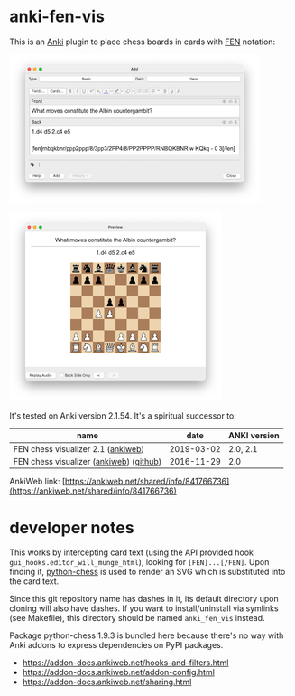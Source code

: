 # anki-fen-vis

This is an [Anki](https://apps.ankiweb.net/) plugin to place chess boards in cards with [FEN](https://en.wikipedia.org/wiki/Forsyth%E2%80%93Edwards_Notation) notation:

![](./assets/screenshot0.png)

![](./assets/screenshot1.png)

It's tested on Anki version 2.1.54. It's a spiritual successor to:

| name                                                         | date       | ANKI version |
| ------------------------------------------------------------ | ---------- | ------------ |
| FEN chess visualizer 2.1 ([ankiweb](https://ankiweb.net/shared/info/807548099)) | 2019-03-02 | 2.0, 2.1     |
| FEN chess visualizer ([ankiweb](https://ankiweb.net/shared/info/2923601993)) ([github](https://ospalh.github.io/anki-addons/FEN_visualizer.html)) | 2016-11-29 | 2.0          |

AnkiWeb link: [https://ankiweb.net/shared/info/841766736](https://ankiweb.net/shared/info/841766736)

# developer notes

This works by intercepting card text (using the API provided hook `gui_hooks.editor_will_munge_html`), looking for `[FEN]...[/FEN]`. Upon finding it, [python-chess](https://pypi.org/project/chess/) is used to render an SVG which is substituted into the card text.

Since this git repository name has dashes in it, its default directory upon cloning will also have dashes. If you want to install/uninstall via symlinks (see Makefile), this directory should be named `anki_fen_vis` instead.

Package python-chess 1.9.3 is bundled here because there's no way with Anki addons to express dependencies on PyPI packages.

* https://addon-docs.ankiweb.net/hooks-and-filters.html
* https://addon-docs.ankiweb.net/addon-config.html
* https://addon-docs.ankiweb.net/sharing.html
